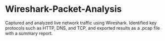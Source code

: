 # Wireshark-Packet-Analysis
Captured and analyzed live network traffic using Wireshark. Identified key protocols such as HTTP, DNS, and TCP, and exported results as a .pcap file with a summary report.
